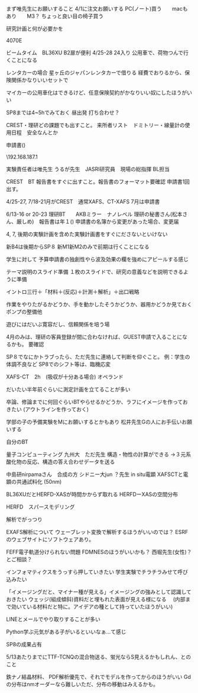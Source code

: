 
まず唯先生にお願いすること
4/1に注文お願いする
PC(ノート)買う　　macもあり　　M3？
ちょっと良い目の椅子買う

研究計画と何が必要かを

4070E

ビームタイム　BL36XU B2扉が便利
4/25-28  24入り
公用車で、荷物つんで行くことになる

レンタカーの場合
星ヶ丘のジャパンレンタカーで借りる
経費でおりるから、保険関係かなりいいセットで


マイカーの公用車化はできるけど、任意保険契約がかなりいい奴にしたほうがいい


SP8までは4~5hでみておく
昼出発
打ち合わせ？

CREST・理研どの課題でも出すこと。
来所者リスト　ドミトリー・線量計の使用日程　安全なんとか

申請書()










\\192.168.187.1



実験責任者は唯先生
うるが先生　JASRI研究員　現場の総指揮
BL担当


CREST　BT
報告書をすぐに出すこと。報告書のフォーマット要確認
申請書1回出す。

4/25-27, 7/18-21月がCREST　通常XAFS、CT-XAFS
7月は申請書

6/13-16 or 20-23 理研BT　　AKBミラー　ナノレベル
理研の秘書さん(松本さん、厳しめ)　報告書は年１()
申請書の名簿から変更があった場合、変更届

4, 7, 後期の実験計画を含めた実験計画書をすぐにださないといけない


新B4は後期からSP８
新M1新M2のみで前期は行くことになる



学生に対して
予算申請書の独創性やら波及効果の欄を強めにアピールする感じ

テーマ説明のスライド準備
１枚のスライドで、研究の意義などを説明できるように準備

イントロ三行＋「材料＋(反応)＋計測＋解析」＋出口戦略

作業をやりたがるかどうか、手を動かしたそうかどうか、器用かどうか見ておく
ポンプの整備他

遊びにはだいぶ寛容だし、信頼関係を培う場



4月のみは、理研の客員登録が間に合わなければ、GUEST申請で入ることになるかも。
要確認


SP８でなにかトラブったら、ただ先生に連絡して判断を仰ぐこと。
例：学生の体調不良など
SP8でのシフト等は、臨機応変

XAFS-CT　2h　(吸収が十分ある場合)
オペランド　

だいたい半年前ぐらいに測定計画を立てることが多い

卒論、修論までに何回ぐらいBTやらせるかどうか、ラフにイメージを作っておきたい
(アウトラインを作っておく)


学部の子の予備実験をMにお願いするとかもあり
松井先生Gの人にお手伝いお願いする

自分のBT




量子コンピューティング
九州大　ただ先生
構造・物性の計算ができる
->３元系酸化物の反応、構造の答え合わせデータを送る

中島研nirpamaさん　合成の方
シドニー大jun ？先生 in situ電顕
XAFSCTと電顕の共通試料化 (50nm)

BL36XUだとHERFD-XASが時間かからず取れる
HERFDーXASの空間分布

HERFD　スパースモデリング

解析でがっつり

EXAFS解析について
ウェーブレット変換で解析するほうがいいのでは？
ESRFのウェブサイトにソフトウェアあり。

FEFF電子軌道分けられない問題
FDMNESのほうがいいかも？
西堀先生(女性)？とご相談？

インフォマティクスをうっすら押していきたい
学生実験でチラチラみせて呼び込みたい


「イメージングだと、マイナー種が見える」イメージングの強みとして認識しておきたい
ウェッジ(組成傾斜)資料だと埋もれた表面が見える様になる　
(内部まで効いている材料だと特に。アイデアの種として持っていたほうがいい)

LINEとメールでやり取りすることが多い




Python学ぶ元気がある子がいるといいなぁ…て感じ



SP8の成果占有




 5/13あたりまでにTTF-TCNQの混合物送る、蛍光ならS見えるかもしれん、とのこと


鉄ナノ結晶材料、
PDF解析優先で、それでモデルを作ってからのほうがいい
Gdの分布はnmオーダーなら難しいただ、分布の移動はみえるかも。




